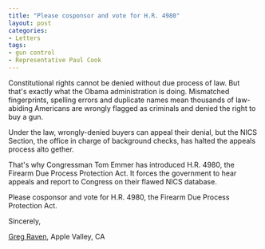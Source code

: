 ```yaml
---
title: "Please cosponsor and vote for H.R. 4980"
layout: post
categories:
- Letters
tags:
- gun control
- Representative Paul Cook
---
```


Constitutional rights cannot be denied without due process of law. But that's exactly what the Obama administration is doing. Mismatched fingerprints, spelling errors and duplicate names mean thousands of law-abiding Americans are wrongly flagged as criminals and denied the right to buy a gun.

Under the law, wrongly-denied buyers can appeal their denial, but the NICS Section, the office in charge of background checks, has halted the appeals process alto­ gether.

That's why Congressman Tom Emmer has introduced H.R. 4980, the Firearm Due Process Protection Act. It forces the government to hear appeals and report to Congress on their flawed NICS database.

Please cosponsor and vote for H.R. 4980, the Firearm Due Process Protection Act.

Sincerely,

[Greg Raven](https://www.gregraven.org/), Apple Valley, CA
